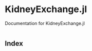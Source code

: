 # KidneyExchange.jl

Documentation for KidneyExchange.jl

```@contents
```

## Index

```@index
```
